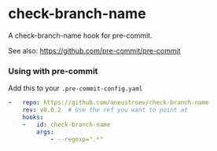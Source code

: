 check-branch-name
=========================

A check-branch-name hook for pre-commit.

See also: https://github.com/pre-commit/pre-commit


### Using with pre-commit

Add this to your `.pre-commit-config.yaml`

```yaml
-   repo: https://github.com/aneustroev/check-branch-name
    rev: v0.0.2  # Use the ref you want to point at
    hooks:
    -   id: check-branch-name
        args:
            - --regexp=".*"
```
